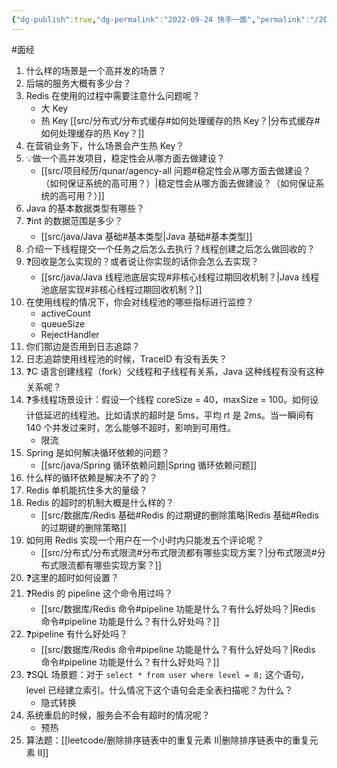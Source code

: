 ```yaml
---
{"dg-publish":true,"dg-permalink":"2022-09-24 快手一面","permalink":"/2022-09-24 快手一面/"}
---
```



#面经

1. 什么样的场景是一个高并发的场景？
2. 后端的服务大概有多少台？
3. Redis 在使用的过程中需要注意什么问题呢？
	- 大 Key
	- 热 Key [[src/分布式/分布式缓存#如何处理缓存的热 Key？\|分布式缓存#如何处理缓存的热 Key？]]
4. 在营销业务下，什么场景会产生热 Key？
5. 💡做一个高并发项目，稳定性会从哪方面去做建设？
	- [[src/项目经历/qunar/agency-all 问题#稳定性会从哪方面去做建设？（如何保证系统的高可用？）\|稳定性会从哪方面去做建设？（如何保证系统的高可用？）]]
6. Java 的基本数据类型有哪些？
7. ❓int 的数据范围是多少？
	- [[src/java/Java 基础#基本类型\|Java 基础#基本类型]]
8. 介绍一下线程提交一个任务之后怎么去执行？线程创建之后怎么做回收的？
9. ❓回收是怎么实现的？或者说让你实现的话你会怎么去实现？
	- [[src/java/Java 线程池底层实现#非核心线程过期回收机制？\|Java 线程池底层实现#非核心线程过期回收机制？]]
10. 在使用线程的情况下，你会对线程池的哪些指标进行监控？
	- activeCount
	- queueSize
	- RejectHandler
11. 你们那边是否用到日志追踪？
12. 日志追踪使用线程池的时候，TraceID 有没有丢失？
13. ❓C 语言创建线程（fork）父线程和子线程有关系，Java 这种线程有没有这种关系呢？
14. ❓多线程场景设计：假设一个线程 coreSize = 40，maxSize = 100。如何设计低延迟的线程池。比如请求的超时是 5ms，平均 rt 是 2ms。当一瞬间有 140 个并发过来时，怎么能够不超时，影响到可用性。
	- 限流
15. Spring 是如何解决循环依赖的问题？
	- [[src/java/Spring 循环依赖问题\|Spring 循环依赖问题]]
16. 什么样的循环依赖是解决不了的？
17. Redis 单机能抗住多大的量级？
18. Redis 的超时的机制大概是什么样的？
	- [[src/数据库/Redis 基础#Redis 的过期键的删除策略\|Redis 基础#Redis 的过期键的删除策略]]
19. 如何用 Redis 实现一个用户在一个小时内只能发五个评论呢？
	- [[src/分布式/分布式限流#分布式限流都有哪些实现方案？\|分布式限流#分布式限流都有哪些实现方案？]]
20. ❓这里的超时如何设置？
21. ❓Redis 的 pipeline 这个命令用过吗？
	- [[src/数据库/Redis 命令#pipeline 功能是什么？有什么好处吗？\|Redis 命令#pipeline 功能是什么？有什么好处吗？]]
22. ❓pipeline 有什么好处吗？
	- [[src/数据库/Redis 命令#pipeline 功能是什么？有什么好处吗？\|Redis 命令#pipeline 功能是什么？有什么好处吗？]]
23. ❓SQL 场景题：对于 `select * from user where level = 8;` 这个语句，level 已经建立索引。什么情况下这个语句会走全表扫描呢？为什么？
	- 隐式转换
24. 系统重启的时候，服务会不会有超时的情况呢？
	- 预热
25. 算法题：[[leetcode/删除排序链表中的重复元素 II\|删除排序链表中的重复元素 II]]
